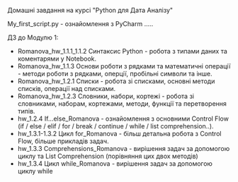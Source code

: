 Домашні завдання на курсі "Python для Дата Аналізу"

My_first_script.py - ознайомлення з PyCharm
.....

ДЗ до Модулю 1:
   - Romanova_hw_1.1.1_1.1.2 Cинтаксис Python  - робота з типами даних та коментарями у Notebook.
   - Romanova_hw_1.1.3 Основи роботи з рядками та математичні операції - методи роботи з рядками, оперції, пробільні символи та інше.
   - Romanova_hw_1.2.1 Списки - робота зі списками, основні методи списків, операції над списками.
   - Romanova_hw_1.2.3 Словники, набори, кортежі - робота зі словниками, наборам, кортежами, методи, функції та перетворення типів.
   - hw_1.2.4 If...else_Romanova - ознайомлення з основними Cоntrol Flow (if / else / elif / for / break / continue / while / list comprehension..).
   - hw_1.3.1-1.3.2 Цикл for_Romanova - більш детальна робота з Cоntrol Flow, більше прикладів задач.
   - hw_1.3.3 Comprehensions_Romanova - вирішення задач за допомогою циклу та List Comprehension (порівняння цих двох методів)
   - hw_1.3.4 Цикл while_Romanova - вирішення задач за допомогою циклу while
